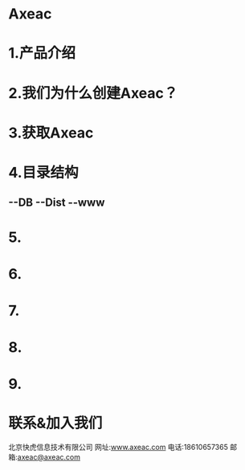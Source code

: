 # Axeac

# 1.产品介绍

# 2.我们为什么创建Axeac？

# 3.获取Axeac

# 4.目录结构
  --DB
  --Dist
  --www
  --
  
# 5.

# 6.

# 7.

# 8.

# 9.

# 联系&加入我们
  北京快虎信息技术有限公司
  网址:www.axeac.com
  电话:18610657365
  邮箱:axeac@axeac.com  
